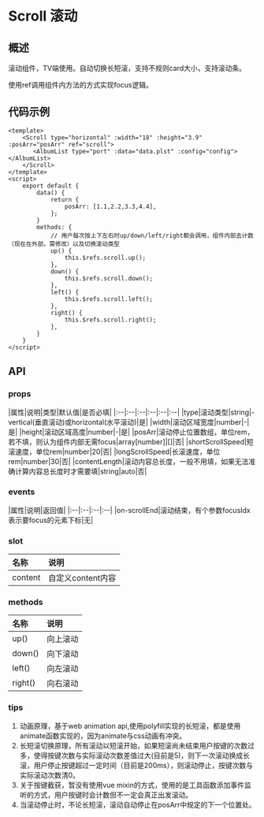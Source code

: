 # Scroll 滚动
## 概述
滚动组件，TV端使用。自动切换长短滚，支持不规则card大小，支持滚动条。

使用ref调用组件内方法的方式实现focus逻辑。

## 代码示例
```vue
<template>
    <Scroll type="horizontal" :width="18" :height="3.9" :posArr="posArr" ref="scroll">
       <AlbumList type="port" :data="data.plst" :config="config"></AlbumList>
    </Scroll>
</template>
<script>
    export default {
        data() {
            return {
                posArr: [1.1,2.2,3.3,4.4],
            };
        }
        methods: {
            // 用户每次按上下左右时up/down/left/right都会调用，组件内部去计数（现在在外部，需修改）以及切换滚动类型
            up() {
                this.$refs.scroll.up();
            },
            down() {
                this.$refs.scroll.down();
            },
            left() {
                this.$refs.scroll.left();
            },
            right() {
                this.$refs.scroll.right();
            },
        }
    }
</script>
```

## API
### props
|属性|说明|类型|默认值|是否必填|
|:--|:--|:--|:--|:--|:--|
|type|滚动类型|string|- vertical(垂直滚动)或horizontal(水平滚动)|是|
|width|滚动区域宽度|number|-|是|
|height|滚动区域高度|number|-|是|
|posArr|滚动停止位置数组，单位rem，若不填，则认为组件内部无需focus|array[number]|[]|否|
|shortScrollSpeed|短滚速度，单位rem|number|20|否|
|longScrollSpeed|长滚速度，单位rem|number|30|否|
|contentLength|滚动内容总长度，一般不用填，如果无法准确计算内容总长度时才需要填|string|auto|否|

### events
|属性|说明|返回值|
|:--|:--|:--|:--|
|on-scrollEnd|滚动结束，有个参数focusIdx表示要focus的元素下标|无|

### slot
|名称|说明|
|:--|:--|
|content|自定义content内容|

### methods
|名称|说明|
|:--|:--|
|up()|向上滚动|
|down()|向下滚动|
|left()|向左滚动|
|right()|向右滚动|

### tips
1. 动画原理，基于web animation api,使用polyfill实现的长短滚，都是使用animate函数实现的，因为animate与css动画有冲突。
2. 长短滚切换原理，所有滚动以短滚开始，如果短滚尚未结束用户按键的次数过多，使得按键次数与实际滚动次数差值过大(目前是5)，则下一次滚动换成长滚，用户停止按键超过一定时间（目前是200ms），则滚动停止，按键次数与实际滚动次数清0。
3. 关于按键截获，暂没有使用vue mixin的方式，使用的是工具函数添加事件监听的方式，用户按键时会计数但不一定会真正出发滚动。
4. 当滚动停止时，不论长短滚，滚动自动停止在posArr中规定的下一个位置处。

